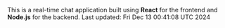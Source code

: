 This is a real-time chat application built using **React** for the frontend and **Node.js** for the backend.
Last updated: Fri Dec 13 00:41:08 UTC 2024
